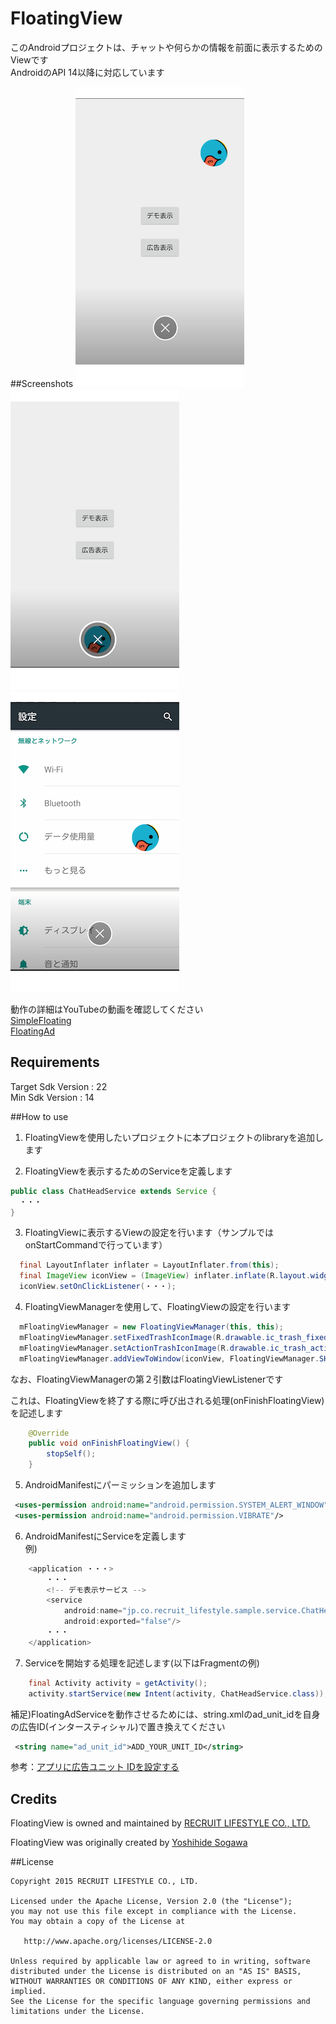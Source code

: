 # FloatingView
このAndroidプロジェクトは、チャットや何らかの情報を前面に表示するためのViewです  
AndroidのAPI 14以降に対応しています  

##Screenshots
![](./screenshot/ss01.png)　
![](./screenshot/ss02.png)　
![](./screenshot/ss03.png)
  
  
動作の詳細はYouTubeの動画を確認してください  
[SimpleFloating](https://www.youtube.com/watch?v=UvpjbG7JBH0)  
[FloatingAd](https://www.youtube.com/watch?v=VDyTVuimsrQ)

## Requirements
Target Sdk Version : 22  
Min Sdk Version : 14  

##How to use
1) FloatingViewを使用したいプロジェクトに本プロジェクトのlibraryを追加します  
  
2) FloatingViewを表示するためのServiceを定義します 
```java
public class ChatHeadService extends Service {
  ・・・
}
```
  
3) FloatingViewに表示するViewの設定を行います（サンプルではonStartCommandで行っています）  
```java
  final LayoutInflater inflater = LayoutInflater.from(this);
  final ImageView iconView = (ImageView) inflater.inflate(R.layout.widget_chathead, null, false);
  iconView.setOnClickListener(・・・);
```  

4) FloatingViewManagerを使用して、FloatingViewの設定を行います 
```java
  mFloatingViewManager = new FloatingViewManager(this, this);
  mFloatingViewManager.setFixedTrashIconImage(R.drawable.ic_trash_fixed);
  mFloatingViewManager.setActionTrashIconImage(R.drawable.ic_trash_action);
  mFloatingViewManager.addViewToWindow(iconView, FloatingViewManager.SHAPE_CIRCLE, (int) (16 * metrics.density));
```  

なお、FloatingViewManagerの第２引数はFloatingViewListenerです  
  
これは、FloatingViewを終了する際に呼び出される処理(onFinishFloatingView)を記述します  
```java
    @Override
    public void onFinishFloatingView() {
        stopSelf();
    }
```
  
5) AndroidManifestにパーミッションを追加します
```xml
 <uses-permission android:name="android.permission.SYSTEM_ALERT_WINDOW"/>
 <uses-permission android:name="android.permission.VIBRATE"/>
```  
  
6) AndroidManifestにServiceを定義します  
例)
```java
    <application ・・・>
        ・・・
        <!-- デモ表示サービス -->
        <service
            android:name="jp.co.recruit_lifestyle.sample.service.ChatHeadService"
            android:exported="false"/>
        ・・・
    </application>
```
  
7) Serviceを開始する処理を記述します(以下はFragmentの例)
```java
    final Activity activity = getActivity();
    activity.startService(new Intent(activity, ChatHeadService.class));
```
  
補足)FloatingAdServiceを動作させるためには、string.xmlのad_unit_idを自身の広告ID(インタースティシャル)で置き換えてください  
```xml
 <string name="ad_unit_id">ADD_YOUR_UNIT_ID</string>
```  
参考：[アプリに広告ユニット IDを設定する](https://developers.google.com/mobile-ads-sdk/docs/admob/android/quick-start?hl=ja#give_your_app_an_ad_unit_id)  

## Credits

FloatingView is owned and maintained by [RECRUIT LIFESTYLE CO., LTD.](http://www.recruit-lifestyle.co.jp/)

FloatingView was originally created by [Yoshihide Sogawa](https://twitter.com/egg_sogawa)  


##License

    Copyright 2015 RECRUIT LIFESTYLE CO., LTD.

    Licensed under the Apache License, Version 2.0 (the "License");
    you may not use this file except in compliance with the License.
    You may obtain a copy of the License at

       http://www.apache.org/licenses/LICENSE-2.0

    Unless required by applicable law or agreed to in writing, software
    distributed under the License is distributed on an "AS IS" BASIS,
    WITHOUT WARRANTIES OR CONDITIONS OF ANY KIND, either express or implied.
    See the License for the specific language governing permissions and
    limitations under the License.


